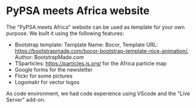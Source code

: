 # PyPSA meets Africa website

The "PyPSA meets Africa" website can be used as template for your own purpose.
We built it using the following features:


- Bootstrap template:
    Template Name: Bocor, 
    Template URL: https://bootstrapmade.com/bocor-bootstrap-template-nice-animation/,
    Author: BootstrapMade.com
- TSparticles: https://particles.js.org/ for the Africa particle map
- Google forms for the newsletter
- Flickr for some pictures 
- Logomakr for vector logos

As code environment, we had code experience using VScode and the "Live Server" add-on.
